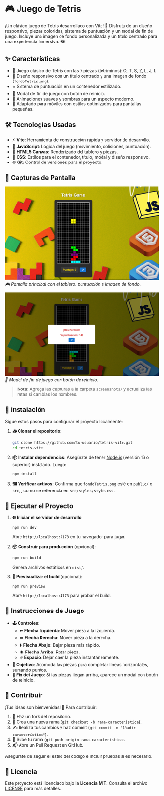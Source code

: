 # 🎮 Juego de Tetris

¡Un clásico juego de Tetris desarrollado con Vite! 🚀 Disfruta de un diseño responsivo, piezas coloridas, sistema de puntuación y un modal de fin de juego. Incluye una imagen de fondo personalizada y un título centrado para una experiencia inmersiva. 🖼️

## ✨ Características

- 🧩 Juego clásico de Tetris con las 7 piezas (tetriminos): O, T, S, Z, L, J, I.
- 📱 Diseño responsivo con un título centrado y una imagen de fondo (`fondoTetris.png`).
- ⭐ Sistema de puntuación en un contenedor estilizado.
- 🚪 Modal de fin de juego con botón de reinicio.
- 🎨 Animaciones suaves y sombras para un aspecto moderno.
- 📲 Adaptado para móviles con estilos optimizados para pantallas pequeñas.

## 🛠️ Tecnologías Usadas

- ⚡ **Vite**: Herramienta de construcción rápida y servidor de desarrollo.
- 📜 **JavaScript**: Lógica del juego (movimiento, colisiones, puntuación).
- 🎨 **HTML5 Canvas**: Renderizado del tablero y piezas.
- 💅 **CSS**: Estilos para el contenedor, título, modal y diseño responsivo.
- 🌐 **Git**: Control de versiones para el proyecto.

## 📸 Capturas de Pantalla

![Juego en Acción](capturas/juego1.png)
_🎮 Pantalla principal con el tablero, puntuación e imagen de fondo._

![Modal de Fin de Juego](capturas/perdido1.png)
_🚪 Modal de fin de juego con botón de reinicio._

> **Nota**: Agrega las capturas a la carpeta `screenshots/` y actualiza las rutas si cambias los nombres.

## 🔧 Instalación

Sigue estos pasos para configurar el proyecto localmente:

1. **📥 Clonar el repositorio**:

   ```bash
   git clone https://github.com/tu-usuario/tetris-vite.git
   cd tetris-vite
   ```

2. **📦 Instalar dependencias**:
   Asegúrate de tener [Node.js](https://nodejs.org/) (versión 16 o superior) instalado. Luego:

   ```bash
   npm install
   ```

3. **🖼️ Verificar activos**:
   Confirma que `fondoTetris.png` esté en `public/` o `src/`, como se referencia en `src/styles/style.css`.

## 🚀 Ejecutar el Proyecto

1. **🌐 Iniciar el servidor de desarrollo**:

   ```bash
   npm run dev
   ```

   Abre `http://localhost:5173` en tu navegador para jugar.

2. **📦 Construir para producción** (opcional):

   ```bash
   npm run build
   ```

   Genera archivos estáticos en `dist/`.

3. **👀 Previsualizar el build** (opcional):
   ```bash
   npm run preview
   ```
   Abre `http://localhost:4173` para probar el build.

## 🎲 Instrucciones de Juego

- **🕹️ Controles**:
  - ⬅️ **Flecha Izquierda**: Mover pieza a la izquierda.
  - ➡️ **Flecha Derecha**: Mover pieza a la derecha.
  - ⬇️ **Flecha Abajo**: Bajar pieza más rápido.
  - ⬆️ **Flecha Arriba**: Rotar pieza.
  - ❇️ **Espacio**: Dejar caer la pieza instantáneamente.
- **🎯 Objetivo**: Acomoda las piezas para completar líneas horizontales, sumando puntos.
- **🏁 Fin del Juego**: Si las piezas llegan arriba, aparece un modal con botón de reinicio.

## 🤝 Contribuir

¡Tus ideas son bienvenidas! 🌟 Para contribuir:

1. 🍴 Haz un fork del repositorio.
2. 🌱 Crea una nueva rama (`git checkout -b rama-caracteristica`).
3. ✍️ Realiza tus cambios y haz commit (`git commit -m "Añadir característica"`).
4. 🚀 Sube tu rama (`git push origin rama-caracteristica`).
5. 📬 Abre un Pull Request en GitHub.

Asegúrate de seguir el estilo del código e incluir pruebas si es necesario.

## 📜 Licencia

Este proyecto está licenciado bajo la **Licencia MIT**. Consulta el archivo [LICENSE](LICENSE) para más detalles.

